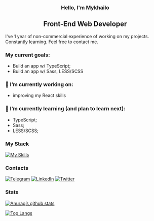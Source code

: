 <h3 align="center">Hello, I'm Mykhailo</h3>

<h2 align="center">Front-End Web Developer</h2> 

I've 1 year of non-commercial experience of working on my projects. Constantly learning. Feel free to contact me.

### My current goals:
- Build an app w/ TypeScript;
- Build an app w/ Sass, LESS/SCSS

### 🔭 I’m currently working on:
- improving my React skills

### 🌱 I’m currently learning (and plan to learn next):
- TypeScript;
- Sass;
- LESS/SCSS;

### My Stack
[![My Skills](https://skillicons.dev/icons?i=js,react,redux,html,css,tailwind,styledcomponents,bootstrap)](https://skillicons.dev)
### Contacts
[![Telegram](https://img.shields.io/badge/Telegram-2CA5E0?style=for-the-badge&logo=telegram&logoColor=white)](https://t.me/sprone13)
[![LinkedIn](https://img.shields.io/badge/linkedin-%230077B5.svg?style=for-the-badge&logo=linkedin&logoColor=white)](https://www.linkedin.com/in/михайло-савич-a31366248/)
[![Twitter](https://img.shields.io/badge/Twitter-%231DA1F2.svg?style=for-the-badge&logo=Twitter&logoColor=white)](https://twitter.com/spronetunes)
### Stats
[![Anurag’s github stats](https://github-readme-stats.vercel.app/api?username=spr0neInBlazer)](https://github.com/spr0neInBlazer)

[![Top Langs](https://github-readme-stats.vercel.app/api/top-langs/?username=spr0neInBlazer&layout=compact)](https://github.com/spr0neInBlazer)
